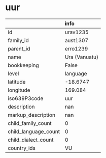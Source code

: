# uur
|                      | info          |
|:---------------------|:--------------|
| id                   | urav1235      |
| family_id            | aust1307      |
| parent_id            | erro1239      |
| name                 | Ura (Vanuatu) |
| bookkeeping          | False         |
| level                | language      |
| latitude             | -18.6747      |
| longitude            | 169.084       |
| iso639P3code         | uur           |
| description          | nan           |
| markup_description   | nan           |
| child_family_count   | 0             |
| child_language_count | 0             |
| child_dialect_count  | 0             |
| country_ids          | VU            |